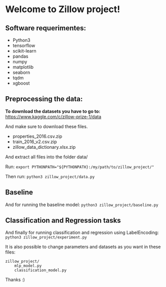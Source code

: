 # Welcome to Zillow project!

## Software requerimentes:

- Python3
- tensorflow
- scikit-learn
- pandas
- numpy
- matplotlib
- seaborn
- tqdm
- xgboost

## Preprocessing the data:

**To download the datasets you have to go to:**
https://www.kaggle.com/c/zillow-prize-1/data

And make sure to download these files.

* properties_2016.csv.zip
* train_2016_v2.csv.zip
* zillow_data_dictionary.xlsx.zip


And extract all files into the folder data/

Run:
`export PYTHONPATH="${PYTHONPATH}:/my/path/to/zillow_project/"`

Then run:
`python3 zillow_project/data.py`

## Baseline
And for running the baseline model:
`python3 zillow_project/baseline.py`

## Classification and Regression tasks
And finally for running classification and regression using LabelEncoding:
`python3 zillow_project/experiment.py`


It is also possible to change parameters and datasets as you want in these files:
~~~~
zillow_project/
	mlp_model.py
	classification_model.py

~~~~
Thanks :)
